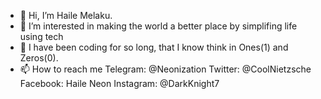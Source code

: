- 👋 Hi, I’m Haile Melaku.
- 👀 I’m interested in making the world a better place by simplifing life using tech
- 🌱 I have been coding for so long, that I know think in Ones(1) and Zeros(0).
- 📫 How to reach me
      Telegram: @Neonization
      Twitter: @CoolNietzsche
      Facebook: Haile Neon
      Instagram: @DarkKnight7


<!---
BinaryDimension/BinaryDimension is a ✨ special ✨ repository because its `README.md` (this file) appears on your GitHub profile.
You can click the Preview link to take a look at your changes.
--->
